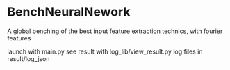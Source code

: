 # BenchNeuralNework
A global benching of the best input feature extraction technics, with fourier features

launch with main.py
see result with log_lib/view_result.py
log files in result/log_json